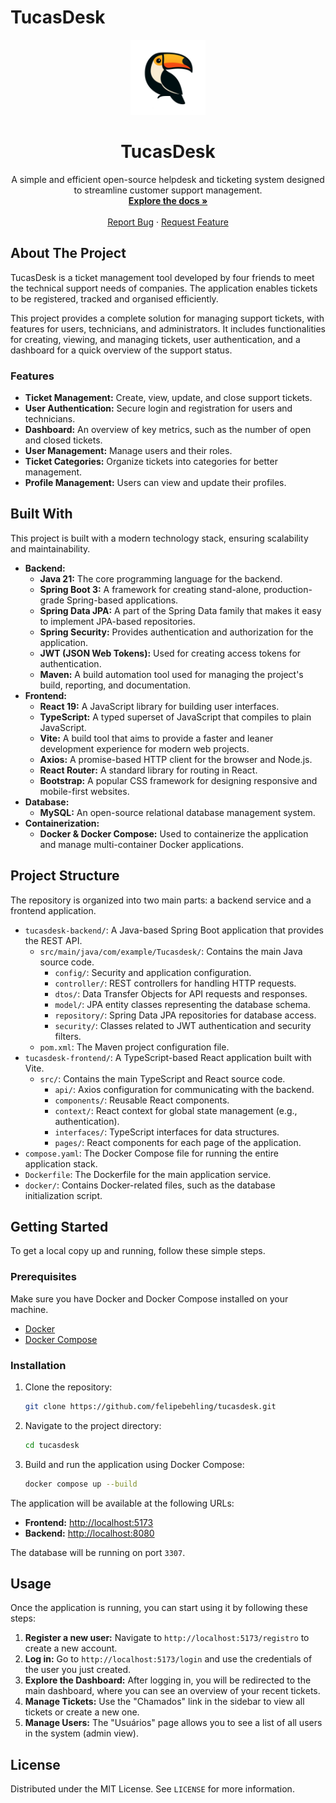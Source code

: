 # TucasDesk

<p align="center">
  <img src="tucasdesk-frontend/public/tucas-icon-nobg.png" alt="TucasDesk Logo" width="120">
</p>

<h1 align="center">TucasDesk</h1>

<p align="center">
  A simple and efficient open-source helpdesk and ticketing system designed to streamline customer support management.
  <br>
  <a href="https://github.com/felipebehling/tucasdesk"><strong>Explore the docs »</strong></a>
  <br>
  <br>
  <a href="https://github.com/felipebehling/tucasdesk/issues">Report Bug</a>
  ·
  <a href="https://github.com/felipebehling/tucasdesk/issues">Request Feature</a>
</p>

## About The Project

TucasDesk is a ticket management tool developed by four friends to meet the technical support needs of companies. The application enables tickets to be registered, tracked and organised efficiently.

This project provides a complete solution for managing support tickets, with features for users, technicians, and administrators. It includes functionalities for creating, viewing, and managing tickets, user authentication, and a dashboard for a quick overview of the support status.

### Features

*   **Ticket Management:** Create, view, update, and close support tickets.
*   **User Authentication:** Secure login and registration for users and technicians.
*   **Dashboard:** An overview of key metrics, such as the number of open and closed tickets.
*   **User Management:** Manage users and their roles.
*   **Ticket Categories:** Organize tickets into categories for better management.
*   **Profile Management:** Users can view and update their profiles.

## Built With

This project is built with a modern technology stack, ensuring scalability and maintainability.

*   **Backend:**
    *   **Java 21:** The core programming language for the backend.
    *   **Spring Boot 3:** A framework for creating stand-alone, production-grade Spring-based applications.
    *   **Spring Data JPA:** A part of the Spring Data family that makes it easy to implement JPA-based repositories.
    *   **Spring Security:** Provides authentication and authorization for the application.
    *   **JWT (JSON Web Tokens):** Used for creating access tokens for authentication.
    *   **Maven:** A build automation tool used for managing the project's build, reporting, and documentation.
*   **Frontend:**
    *   **React 19:** A JavaScript library for building user interfaces.
    *   **TypeScript:** A typed superset of JavaScript that compiles to plain JavaScript.
    *   **Vite:** A build tool that aims to provide a faster and leaner development experience for modern web projects.
    *   **Axios:** A promise-based HTTP client for the browser and Node.js.
    *   **React Router:** A standard library for routing in React.
    *   **Bootstrap:** A popular CSS framework for designing responsive and mobile-first websites.
*   **Database:**
    *   **MySQL:** An open-source relational database management system.
*   **Containerization:**
    *   **Docker & Docker Compose:** Used to containerize the application and manage multi-container Docker applications.

## Project Structure

The repository is organized into two main parts: a backend service and a frontend application.

*   `tucasdesk-backend/`: A Java-based Spring Boot application that provides the REST API.
    *   `src/main/java/com/example/Tucasdesk/`: Contains the main Java source code.
        *   `config/`: Security and application configuration.
        *   `controller/`: REST controllers for handling HTTP requests.
        *   `dtos/`: Data Transfer Objects for API requests and responses.
        *   `model/`: JPA entity classes representing the database schema.
        *   `repository/`: Spring Data JPA repositories for database access.
        *   `security/`: Classes related to JWT authentication and security filters.
    *   `pom.xml`: The Maven project configuration file.
*   `tucasdesk-frontend/`: A TypeScript-based React application built with Vite.
    *   `src/`: Contains the main TypeScript and React source code.
        *   `api/`: Axios configuration for communicating with the backend.
        *   `components/`: Reusable React components.
        *   `context/`: React context for global state management (e.g., authentication).
        *   `interfaces/`: TypeScript interfaces for data structures.
        *   `pages/`: React components for each page of the application.
*   `compose.yaml`: The Docker Compose file for running the entire application stack.
*   `Dockerfile`: The Dockerfile for the main application service.
*   `docker/`: Contains Docker-related files, such as the database initialization script.

## Getting Started

To get a local copy up and running, follow these simple steps.

### Prerequisites

Make sure you have Docker and Docker Compose installed on your machine.

*   [Docker](https://docs.docker.com/get-docker/)
*   [Docker Compose](https://docs.docker.com/compose/install/)

### Installation

1.  Clone the repository:
    ```sh
    git clone https://github.com/felipebehling/tucasdesk.git
    ```
2.  Navigate to the project directory:
    ```sh
    cd tucasdesk
    ```
3.  Build and run the application using Docker Compose:
    ```sh
    docker compose up --build
    ```

The application will be available at the following URLs:

*   **Frontend:** [http://localhost:5173](http://localhost:5173)
*   **Backend:** [http://localhost:8080](http://localhost:8080)

The database will be running on port `3307`.

## Usage

Once the application is running, you can start using it by following these steps:

1.  **Register a new user:** Navigate to `http://localhost:5173/registro` to create a new account.
2.  **Log in:** Go to `http://localhost:5173/login` and use the credentials of the user you just created.
3.  **Explore the Dashboard:** After logging in, you will be redirected to the main dashboard, where you can see an overview of your recent tickets.
4.  **Manage Tickets:** Use the "Chamados" link in the sidebar to view all tickets or create a new one.
5.  **Manage Users:** The "Usuários" page allows you to see a list of all users in the system (admin view).

## License

Distributed under the MIT License. See `LICENSE` for more information.
